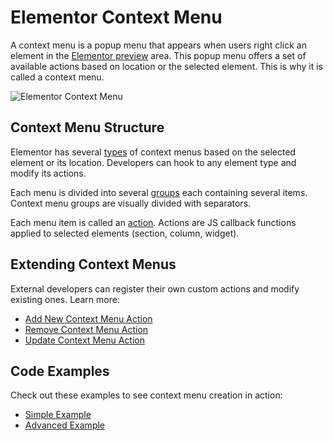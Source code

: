 # Elementor Context Menu

<Badge type="tip" vertical="top" text="Elementor Core" /> <Badge type="warning" vertical="top" text="Basic" />

A context menu is a popup menu that appears when users right click an element in the [Elementor preview](/editor/elementor-preview) area. This popup menu offers a set of available actions based on location or the selected element. This is why it is called a context menu.

![Elementor Context Menu](/assets/img/elementor-context-menu.png)

## Context Menu Structure

Elementor has several [types](./context-menu-types) of context menus based on the selected element or its location. Developers can hook to any element type and modify its actions.

Each menu is divided into several [groups](./context-menu-groups) each containing several items. Context menu groups are visually divided with separators.

Each menu item is called an [action](./context-menu-actions). Actions are JS callback functions applied to selected elements (section, column, widget).

## Extending Context Menus

External developers can register their own custom actions and modify existing ones. Learn more:

* [Add New Context Menu Action](./add-new-action)
* [Remove Context Menu Action](./remove-action)
* [Update Context Menu Action](./update-action)

## Code Examples

Check out these examples to see context menu creation in action:

* [Simple Example](./simple-example)
* [Advanced Example](./advanced-example)
